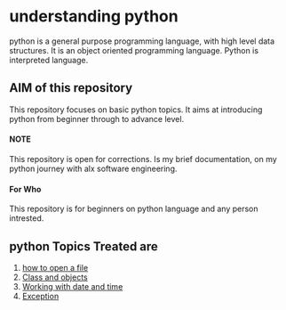 # understanding python
python is a general purpose programming language, with high level data structures.
It is an object oriented programming language. 
Python is interpreted language.
## AIM of this repository 
This repository focuses on basic python topics.
It aims at introducing python from beginner through 
to advance level.
#### NOTE
This repository is open for corrections. Is 
my brief documentation, on my python journey
with alx software engineering.
#### For Who
This repository is for beginners on python
language and any person intrested.
## python Topics Treated are
1. [how to open a file](https://github.com/Straightlearn/understanding_python_lang/tree/main/How_to_open_file)
2. [Class and objects](https://github.com/Straightlearn/understanding_python_lang/tree/main/classObjects)
3. [Working with date and time](https://github.com/Straightlearn/understanding_python_lang/tree/main/date_time)
4. [Exception](https://github.com/Straightlearn/understanding_python_lang/tree/main/exception)
